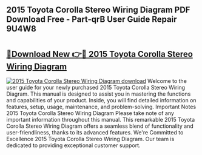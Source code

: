 ## 2015 Toyota Corolla Stereo Wiring Diagram PDF Download Free - Part-qrB User Guide Repair 9U4W8

# <h2><a href="http://dfunuui.blite.top/?on=2015+Toyota+Corolla+Stereo+Wiring+Diagram">🔗Download New 👉🔴 2015 Toyota Corolla Stereo Wiring Diagram</a></h2>

[![2015 Toyota Corolla Stereo Wiring Diagram download](https://i.imgur.com/lujVjoI.png)](http://dfunuui.blite.top/?on=2015+Toyota+Corolla+Stereo+Wiring+Diagram)
Welcome to the user guide for your newly purchased 2015 Toyota Corolla Stereo Wiring Diagram. This manual is designed to assist you in mastering the functions and capabilities of your product. Inside, you will find detailed information on features, setup, usage, maintenance, and problem-solving. Important Notes 2015 Toyota Corolla Stereo Wiring Diagram Please take note of any important information throughout this manual. This remarkable 2015 Toyota Corolla Stereo Wiring Diagram offers a seamless blend of functionality and user-friendliness, thanks to its advanced features. We're Committed to Excellence 2015 Toyota Corolla Stereo Wiring Diagram. Our team is dedicated to providing exceptional customer support.
